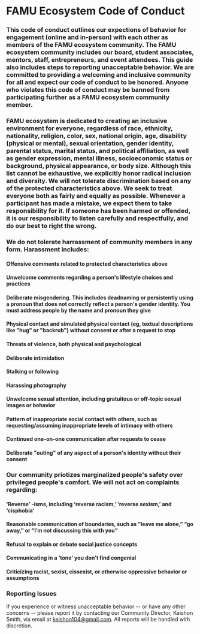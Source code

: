 # FAMU Ecosystem Code of Conduct
### This code of conduct outlines our expections of behavior for engagement (online and in-person) with each other as members of the FAMU ecosystem community. The FAMU ecosystem community includes our board, student associates, mentors, staff, entrepreneurs, and event attendees. This guide also includes steps to reporting unacceptable behavior. We are committed to providing a welcoming and inclusive community for all and expect our code of conduct to be honored. Anyone who violates this code of conduct may be banned from participating further as a FAMU ecosystem community member.

### FAMU ecosystem is dedicated to creating an inclusive environment for everyone, regardless of race, ethnicity, nationality, religion, color, sex, national origin, age, disability (physical or mental), sexual orientation, gender identity, parental status, marital status, and political affiliation, as well as gender expression, mental illness, socioeconomic status or background, physical appearance, or body size. Although this list cannot be exhaustive, we explicitly honor radical inclusion and diversity. We will not tolerate discrimination based on any of the protected characteristics above. We seek to treat everyone both as fairly and equally as possible. Whenever a participant has made a mistake, we expect them to take responsibility for it. If someone has been harmed or offended, it is our responsibility to listen carefully and respectfully, and do our best to right the wrong.

### We do not tolerate harrassment of community members in any form. Harassment includes:

#### Offensive comments related to protected characteristics above
#### Unwelcome comments regarding a person's lifestyle choices and practices
#### Deliberate misgendering. This includes deadnaming or persistently using a pronoun that does not correctly reflect a person's gender identity. You must address people by the name and pronoun they give
#### Physical contact and simulated physical contact (eg, textual descriptions like "hug" or "backrub") without consent or after a request to stop
#### Threats of violence, both physical and psychological
#### Deliberate intimidation
#### Stalking or following
#### Harassing photography
#### Unwelcome sexual attention, including gratuitous or off-topic sexual images or behavior
#### Pattern of inappropriate social contact with others, such as requesting/assuming inappropriate levels of intimacy with others
#### Continued one-on-one communication after requests to cease
#### Deliberate "outing" of any aspect of a person's identity without their consent

### Our community priotizes marginalized people's safety over privileged people's comfort. We will not act on complaints regarding:

#### ‘Reverse’ -isms, including ‘reverse racism,’ ‘reverse sexism,’ and ‘cisphobia’
#### Reasonable communication of boundaries, such as “leave me alone,” “go away,” or “I’m not discussing this with you”
#### Refusal to explain or debate social justice concepts
#### Communicating in a ‘tone’ you don’t find congenial
#### Criticizing racist, sexist, cissexist, or otherwise oppressive behavior or assumptions

### Reporting Issues
If you experience or witness unacceptable behavior -- or have any other concerns -- please report it by contacting our Community Director, Keishon Smith, via email at keishon104@gmail.com. All reports will be handled with discretion.
